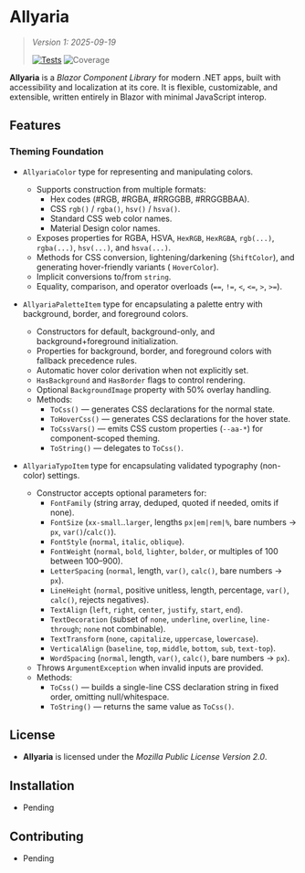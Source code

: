 # Allyaria

> *Version 1: 2025-09-19*
>
> [![Tests](https://github.com/ja-sanborn/allyaria/actions/workflows/tests.yml/badge.svg?branch=main)](https://github.com/ja-sanborn/allyaria/actions/workflows/tests.yml)
> ![Coverage](https://ja-sanborn.github.io/allyaria/badge_line.svg)

**Allyaria** is a *Blazor Component Library* for modern .NET apps, built with accessibility and localization at its
core. It is flexible, customizable, and extensible, written entirely in Blazor with minimal JavaScript interop.

## Features

### Theming Foundation

* `AllyariaColor` type for representing and manipulating colors.
    * Supports construction from multiple formats:
        * Hex codes (#RGB, #RGBA, #RRGGBB, #RRGGBBAA).
        * CSS `rgb()` / `rgba()`, `hsv()` / `hsva()`.
        * Standard CSS web color names.
        * Material Design color names.
    * Exposes properties for RGBA, HSVA, `HexRGB`, `HexRGBA`, `rgb(...)`, `rgba(...)`, `hsv(...)`, and `hsva(...)`.
    * Methods for CSS conversion, lightening/darkening (`ShiftColor`), and generating hover-friendly variants (
      `HoverColor`).
    * Implicit conversions to/from `string`.
    * Equality, comparison, and operator overloads (`==`, `!=`, `<`, `<=`, `>`, `>=`).

* `AllyariaPaletteItem` type for encapsulating a palette entry with background, border, and foreground colors.
    * Constructors for default, background-only, and background+foreground initialization.
    * Properties for background, border, and foreground colors with fallback precedence rules.
    * Automatic hover color derivation when not explicitly set.
    * `HasBackground` and `HasBorder` flags to control rendering.
    * Optional `BackgroundImage` property with 50% overlay handling.
    * Methods:
        * `ToCss()` — generates CSS declarations for the normal state.
        * `ToHoverCss()` — generates CSS declarations for the hover state.
        * `ToCssVars()` — emits CSS custom properties (`--aa-*`) for component-scoped theming.
        * `ToString()` — delegates to `ToCss()`.

* `AllyariaTypoItem` type for encapsulating validated typography (non-color) settings.
    * Constructor accepts optional parameters for:
        * `FontFamily` (string array, deduped, quoted if needed, omits if none).
        * `FontSize` (`xx-small`..`larger`, lengths `px|em|rem|%`, bare numbers → `px`, `var()`/`calc()`).
        * `FontStyle` (`normal`, `italic`, `oblique`).
        * `FontWeight` (`normal`, `bold`, `lighter`, `bolder`, or multiples of 100 between 100–900).
        * `LetterSpacing` (`normal`, length, `var()`, `calc()`, bare numbers → `px`).
        * `LineHeight` (`normal`, positive unitless, length, percentage, `var()`, `calc()`, rejects negatives).
        * `TextAlign` (`left`, `right`, `center`, `justify`, `start`, `end`).
        * `TextDecoration` (subset of `none`, `underline`, `overline`, `line-through`; `none` not combinable).
        * `TextTransform` (`none`, `capitalize`, `uppercase`, `lowercase`).
        * `VerticalAlign` (`baseline`, `top`, `middle`, `bottom`, `sub`, `text-top`).
        * `WordSpacing` (`normal`, length, `var()`, `calc()`, bare numbers → `px`).
    * Throws `ArgumentException` when invalid inputs are provided.
    * Methods:
        * `ToCss()` — builds a single-line CSS declaration string in fixed order, omitting null/whitespace.
        * `ToString()` — returns the same value as `ToCss()`.

## License

* **Allyaria** is licensed under the *Mozilla Public License Version 2.0*.

## Installation

* Pending

## Contributing

* Pending
